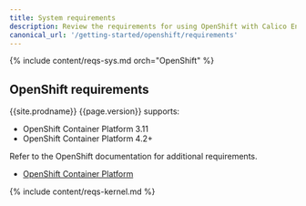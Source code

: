 ```yaml
---
title: System requirements
description: Review the requirements for using OpenShift with Calico Enterprise.
canonical_url: '/getting-started/openshift/requirements'
---
```


{% include content/reqs-sys.md orch="OpenShift" %}

## OpenShift requirements

{{site.prodname}} {{page.version}} supports:

- OpenShift Container Platform 3.11
- OpenShift Container Platform 4.2+

Refer to the OpenShift documentation for additional requirements.

- [OpenShift Container Platform](https://docs.openshift.com/container-platform/3.11/install/prerequisites.html)

{% include content/reqs-kernel.md %}
